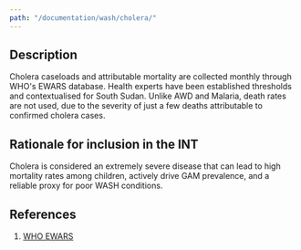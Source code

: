 ```yaml
---
path: "/documentation/wash/cholera/"
---
```


## Description

Cholera caseloads and attributable mortality are collected monthly through WHO's EWARS database. Health experts have been established thresholds and contextualised for South Sudan. Unlike AWD and Malaria, death rates are not used, due to the severity of just a few deaths attributable to confirmed cholera cases.

## Rationale for inclusion in the INT

Cholera is considered an extremely severe disease that can lead to high mortality rates among children, actively drive GAM prevalence, and a reliable proxy for poor WASH conditions.

## References

1. [WHO EWARS](https://www.who.int/emergencies/kits/ewars/en/)